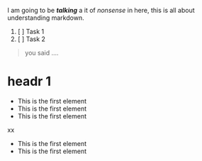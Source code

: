I am going to be ___talking___ a it of *nonsense* in here, this is all about understanding markdown.

1. [ ] Task 1
2. [ ] Task 2



> you said ....

# headr 1

- This is the first element
- This is the first element
- This is the first element

xx

- This is the first element
- This is the first element
